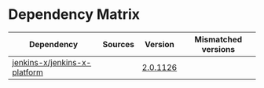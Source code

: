 # Dependency Matrix

Dependency | Sources | Version | Mismatched versions
---------- | ------- | ------- | -------------------
[jenkins-x/jenkins-x-platform](https://github.com/jenkins-x/jenkins-x-platform.git) |  | [2.0.1126](https://github.com/jenkins-x/jenkins-x-platform/releases/tag/v2.0.1126) | 
